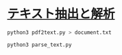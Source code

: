 # [テキスト抽出と解析](https://catalog.us-east-1.prod.workshops.aws/workshops/7271111a-22bd-40e7-971a-817b0c083c67/ja-JP/pdf/pdf1)

```sh
python3 pdf2text.py > document.txt

```

```sh
python3 parse_text.py
```